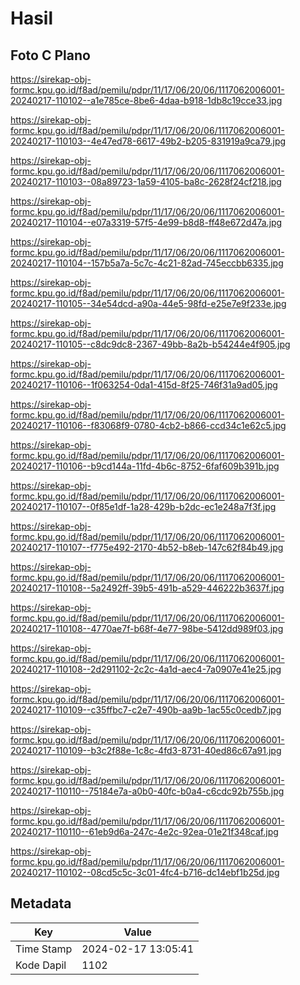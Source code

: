 # Hasil

## Foto C Plano

https://sirekap-obj-formc.kpu.go.id/f8ad/pemilu/pdpr/11/17/06/20/06/1117062006001-20240217-110102--a1e785ce-8be6-4daa-b918-1db8c19cce33.jpg

https://sirekap-obj-formc.kpu.go.id/f8ad/pemilu/pdpr/11/17/06/20/06/1117062006001-20240217-110103--4e47ed78-6617-49b2-b205-831919a9ca79.jpg

https://sirekap-obj-formc.kpu.go.id/f8ad/pemilu/pdpr/11/17/06/20/06/1117062006001-20240217-110103--08a89723-1a59-4105-ba8c-2628f24cf218.jpg

https://sirekap-obj-formc.kpu.go.id/f8ad/pemilu/pdpr/11/17/06/20/06/1117062006001-20240217-110104--e07a3319-57f5-4e99-b8d8-ff48e672d47a.jpg

https://sirekap-obj-formc.kpu.go.id/f8ad/pemilu/pdpr/11/17/06/20/06/1117062006001-20240217-110104--157b5a7a-5c7c-4c21-82ad-745eccbb6335.jpg

https://sirekap-obj-formc.kpu.go.id/f8ad/pemilu/pdpr/11/17/06/20/06/1117062006001-20240217-110105--34e54dcd-a90a-44e5-98fd-e25e7e9f233e.jpg

https://sirekap-obj-formc.kpu.go.id/f8ad/pemilu/pdpr/11/17/06/20/06/1117062006001-20240217-110105--c8dc9dc8-2367-49bb-8a2b-b54244e4f905.jpg

https://sirekap-obj-formc.kpu.go.id/f8ad/pemilu/pdpr/11/17/06/20/06/1117062006001-20240217-110106--1f063254-0da1-415d-8f25-746f31a9ad05.jpg

https://sirekap-obj-formc.kpu.go.id/f8ad/pemilu/pdpr/11/17/06/20/06/1117062006001-20240217-110106--f83068f9-0780-4cb2-b866-ccd34c1e62c5.jpg

https://sirekap-obj-formc.kpu.go.id/f8ad/pemilu/pdpr/11/17/06/20/06/1117062006001-20240217-110106--b9cd144a-11fd-4b6c-8752-6faf609b391b.jpg

https://sirekap-obj-formc.kpu.go.id/f8ad/pemilu/pdpr/11/17/06/20/06/1117062006001-20240217-110107--0f85e1df-1a28-429b-b2dc-ec1e248a7f3f.jpg

https://sirekap-obj-formc.kpu.go.id/f8ad/pemilu/pdpr/11/17/06/20/06/1117062006001-20240217-110107--f775e492-2170-4b52-b8eb-147c62f84b49.jpg

https://sirekap-obj-formc.kpu.go.id/f8ad/pemilu/pdpr/11/17/06/20/06/1117062006001-20240217-110108--5a2492ff-39b5-491b-a529-446222b3637f.jpg

https://sirekap-obj-formc.kpu.go.id/f8ad/pemilu/pdpr/11/17/06/20/06/1117062006001-20240217-110108--4770ae7f-b68f-4e77-98be-5412dd989f03.jpg

https://sirekap-obj-formc.kpu.go.id/f8ad/pemilu/pdpr/11/17/06/20/06/1117062006001-20240217-110108--2d291102-2c2c-4a1d-aec4-7a0907e41e25.jpg

https://sirekap-obj-formc.kpu.go.id/f8ad/pemilu/pdpr/11/17/06/20/06/1117062006001-20240217-110109--c35ffbc7-c2e7-490b-aa9b-1ac55c0cedb7.jpg

https://sirekap-obj-formc.kpu.go.id/f8ad/pemilu/pdpr/11/17/06/20/06/1117062006001-20240217-110109--b3c2f88e-1c8c-4fd3-8731-40ed86c67a91.jpg

https://sirekap-obj-formc.kpu.go.id/f8ad/pemilu/pdpr/11/17/06/20/06/1117062006001-20240217-110110--75184e7a-a0b0-40fc-b0a4-c6cdc92b755b.jpg

https://sirekap-obj-formc.kpu.go.id/f8ad/pemilu/pdpr/11/17/06/20/06/1117062006001-20240217-110110--61eb9d6a-247c-4e2c-92ea-01e21f348caf.jpg

https://sirekap-obj-formc.kpu.go.id/f8ad/pemilu/pdpr/11/17/06/20/06/1117062006001-20240217-110102--08cd5c5c-3c01-4fc4-b716-dc14ebf1b25d.jpg


## Metadata

| Key        | Value               |
| ---------- | ------------------- |
| Time Stamp | 2024-02-17 13:05:41 |
| Kode Dapil | 1102                |




